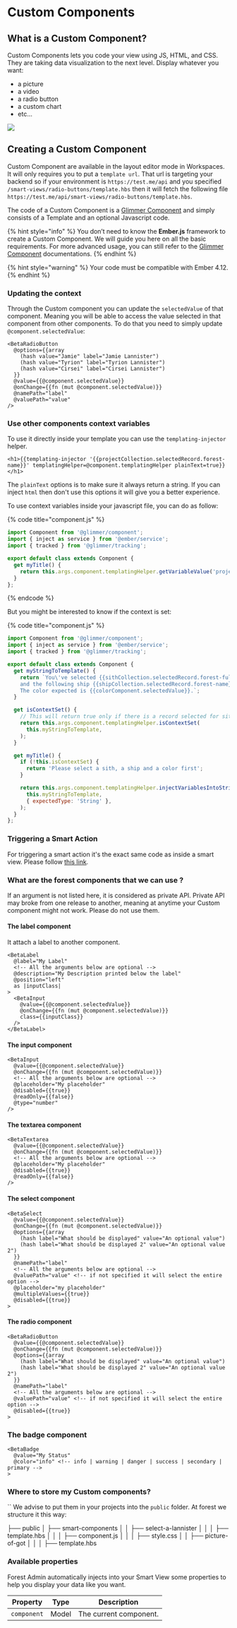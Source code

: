 # Custom Components

## What is a Custom Component?&#x20;

Custom Components lets you code your view using JS, HTML, and CSS. They are taking data visualization to the next level.
Display whatever you want:
- a picture
- a video
- a radio button
- a custom chart
- etc...

![](<../../.gitbook/assets/image (280).png>)

## Creating a Custom Component

Custom Component are available in the layout editor mode in Workspaces.
It will only requires you to put a `template url`. That url is targeting your backend so if your environment is `https://test.me/api` and you specified `/smart-views/radio-buttons/template.hbs` then it will fetch the following file `https://test.me/api/smart-views/radio-buttons/template.hbs`.

The code of a Custom Component is a [Glimmer Component](https://guides.emberjs.com/release/upgrading/current-edition/glimmer-components/) and simply consists of a Template and an optional Javascript code.

{% hint style="info" %}
You don’t need to know the **Ember.js** framework to create a Custom Component. We will guide you here on all the basic requirements. For more advanced usage, you can still refer to the [Glimmer Component](https://guides.emberjs.com/release/upgrading/current-edition/glimmer-components/) documentations.
{% endhint %}

{% hint style="warning" %}
Your code must be compatible with Ember 4.12.
{% endhint %}

### Updating the context

Through the Custom component you can update the `selectedValue` of that component. Meaning you will be able to access the value selected in that component from other components.
To do that you need to simply update `@component.selectedValue`:

```markup
<BetaRadioButton
  @options={{array
    (hash value="Jamie" label="Jamie Lannister")
    (hash value="Tyrion" label="Tyrion Lannister")
    (hash value="Cirsei" label="Cirsei Lannister")
  }}
  @value={{@component.selectedValue}}
  @onChange={{fn (mut @component.selectedValue)}}
  @namePath="label"
  @valuePath="value"
/>
```

### Use other components context variables

To use it directly inside your template you can use the `templating-injector` helper.

```markup
<h1>{{templating-injector '{{projectCollection.selectedRecord.forest-name}}' templatingHelper=@component.templatingHelper plainText=true}}</h1>
```

The `plainText` options is to make sure it always return a string. If you can inject `html` then don't use this options it will give you a better experience.

To use context variables inside your javascript file, you can do as follow:

{% code title="component.js" %}
```javascript
import Component from '@glimmer/component';
import { inject as service } from '@ember/service';
import { tracked } from '@glimmer/tracking';

export default class extends Component {
  get myTitle() {
    return this.args.component.templatingHelper.getVariableValue('projectCollection.selectedRecord.forest-name');
  }
};
```
{% endcode %}

But you might be interested to know if the context is set:

{% code title="component.js" %}
```javascript
import Component from '@glimmer/component';
import { inject as service } from '@ember/service';
import { tracked } from '@glimmer/tracking';

export default class extends Component {
  get myStringToTemplate() {
    return `You\'ve selected {{sithCollection.selectedRecord.forest-fullname}} 
    and the following ship {{shipCollection.selectedRecord.forest-name}}.
    The color expected is {{colorComponent.selectedValue}}.`;
  }

  get isContextSet() {
    // This will return true only if there is a record selected for sithCollection, shipCollection and that colorComponent selected value has been set
    return this.args.component.templatingHelper.isContextSet(
      this.myStringToTemplate,
    );
  }

  get myTitle() {
    if (!this.isContextSet) {
      return 'Please select a sith, a ship and a color first';
    }

    return this.args.component.templatingHelper.injectVariablesIntoStringWithoutValidation(
      this.myStringToTemplate,
      { expectedType: 'String' },
    );
  }
};
```

### Triggering a Smart Action

For triggering a smart action it's the exact same code as inside a smart view.
Please follow [this link](reference-guide/smart-views/README.md).

### What are the forest components that we can use ?

If an argument is not listed here, it is considered as private API.
Private API may broke from one release to another, meaning at anytime your Custom component might not work. Please do not use them.

#### The label component

It attach a label to another component.

```markup
<BetaLabel
  @label="My Label"
  <!-- All the arguments below are optional -->
  @description="My Description printed below the label"
  @position="left"
  as |inputClass|
>
  <BetaInput
    @value={{@component.selectedValue}}
    @onChange={{fn (mut @component.selectedValue)}}
    class={{inputClass}}
  />
</BetaLabel>
```

#### The input component

```markup
<BetaInput
  @value={{@component.selectedValue}}
  @onChange={{fn (mut @component.selectedValue)}}
  <!-- All the arguments below are optional -->
  @placeholder="My placeholder"
  @disabled={{true}}
  @readOnly={{false}}
  @type="number"
/>
```

#### The textarea component

```markup
<BetaTextarea
  @value={{@component.selectedValue}}
  @onChange={{fn (mut @component.selectedValue)}}
  <!-- All the arguments below are optional -->
  @placeholder="My placeholder"
  @disabled={{true}}
  @readOnly={{false}}
/>
```

#### The select component

```markup
<BetaSelect
  @value={{@component.selectedValue}}
  @onChange={{fn (mut @component.selectedValue)}}
  @options={{array
    (hash label="What should be displayed" value="An optional value")
    (hash label="What should be displayed 2" value="An optional value 2")
  }}
  @namePath="label"
  <!-- All the arguments below are optional -->
  @valuePath="value" <!-- if not specified it will select the entire option -->
  @placeholder="my placeholder"
  @multipleValues={{true}}
  @disabled={{true}}
>
```

#### The radio component

```markup
<BetaRadioButton
  @value={{@component.selectedValue}}
  @onChange={{fn (mut @component.selectedValue)}}
  @options={{array
    (hash label="What should be displayed" value="An optional value")
    (hash label="What should be displayed 2" value="An optional value 2")
  }}
  @namePath="label"
  <!-- All the arguments below are optional -->
  @valuePath="value" <!-- if not specified it will select the entire option -->
  @disabled={{true}}
>
```

### The badge component

```markup
<BetaBadge
  @value="My Status"
  @color="info" <!-- info | warning | danger | success | secondary | primary -->
>
```

### Where to store my Custom components?
``
We advise to put them in your projects into the `public` folder.
At forest we structure it this way:

├── public
│   ├── smart-components
│   │   ├── select-a-lannister
│   │   │   ├── template.hbs
│   │   │   ├── component.js
│   │   │   ├── style.css
│   │   ├── picture-of-got
│   │   │   ├── template.hbs


### Available properties

Forest Admin automatically injects into your Smart View some properties to help you display your data like you want.

| Property        | Type    | Description                                            |
| --------------- | ------- | ------------------------------------------------------ |
| `component`     | Model   | The current component.                                 |
